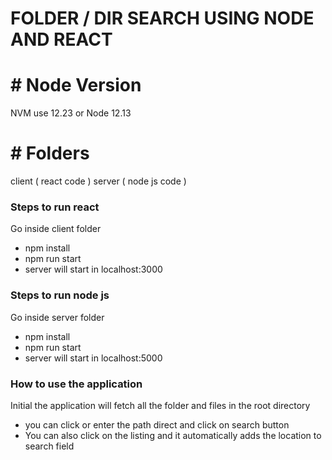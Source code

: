 # FOLDER / DIR SEARCH USING NODE AND REACT

# # Node Version
NVM use 12.23 or Node 12.13

# # Folders
client ( react code )
server ( node js code )

### Steps to run react 
Go inside client folder 
* npm install 
* npm run start
* server will start in localhost:3000

### Steps to run node js
Go inside server folder
* npm install
* npm run start
* server will start in localhost:5000

### How to use the application
Initial the application will fetch all the folder and files in the root directory 
* you can click or enter the path direct and click on search button 
* You can also click on the listing and it automatically adds the location to search field

